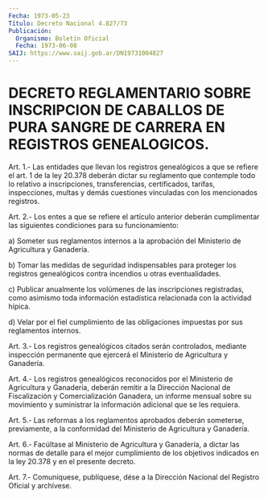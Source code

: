```yaml
---
Fecha: 1973-05-23
Título: Decreto Nacional 4.827/73
Publicación:
  Organismo: Boletín Oficial
  Fecha: 1973-06-08
SAIJ: https://www.saij.gob.ar/DN19731004827
---
```

# DECRETO REGLAMENTARIO SOBRE INSCRIPCION DE CABALLOS DE PURA SANGRE DE CARRERA EN REGISTROS GENEALOGICOS.

<a id="1"></a>
Art. 1.- Las entidades que llevan los registros genealógicos a que se  refiere  el  art.  1  de  la  ley  20.378 deberán dictar su reglamento  que  contemple  todo  lo  relativo  a    inscripciones, transferencias,  certificados,  tarifas,  inspecciones,  multas   y demás    cuestiones   vinculadas  con  los  mencionados  registros.

<a id="2"></a>
Art.  2.-  Los  entes  a  que  se refiere el artículo anterior deberán cumplimentar las siguientes condiciones para su funcionamiento:

a) Someter sus reglamentos internos a  la aprobación del Ministerio de Agricultura y Ganadería.

b) Tomar las medidas de seguridad indispensables  para proteger los registros  genealógicos  contra  incendios  u otras eventualidades.

c)    Publicar   anualmente  los  volúmenes  de  las  inscripciones registradas, como asimismo toda información estadística relacionada con la actividad hípica.

d) Velar por el fiel  cumplimiento  de  las  obligaciones impuestas por sus reglamentos internos.

<a id="3"></a>
Art. 3.- Los registros genealógicos citados serán controlados, mediante  inspección  permanente  que  ejercerá  el  Ministerio  de Agricultura y Ganadería.

<a id="4"></a>
Art.  4.-  Los  registros  genealógicos  reconocidos por  el Ministerio  de  Agricultura  y  Ganadería,  deberán  remitir  a  la Dirección  Nacional  de  Fiscalización y Comercialización Ganadera, un informe mensual sobre su movimiento y suministrar la información adicional que se les requiera.

<a id="5"></a>
Art.  5.-  Las  reformas  a  los reglamentos aprobados deberán someterse,  previamente,  a  la  conformidad    del  Ministerio  de Agricultura y Ganadería.

<a id="6"></a>
Art. 6.- Facúltase al Ministerio de Agricultura y Ganadería, a dictar  las  normas  de  detalle  para el mejor cumplimiento de los objetivos indicados en la ley 20.378  y  en  el  presente  decreto.

<a id="7"></a>
Art. 7.- Comuníquese, publíquese, dése a la Dirección Nacional del Registro Oficial y archívese.